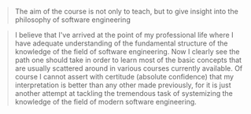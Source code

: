 > The aim of the course is not only to teach, but to give insight into the
> philosophy of software engineering

> I believe that I've arrived at the point of my professional life where I have
> adequate understanding of the fundamental structure of the knowledge of the
> field of software engineering. Now I clearly see the path one should take
> in order to learn most of the basic concepts that are usually scattered
> around in various courses currently available.
> Of course I cannot assert with certitude (absolute confidence) that my
> interpretation is better than any other made previously, for it is just
> another attempt at tackling the tremendous task of
> systemizing the knowledge of the field of modern software engineering.
